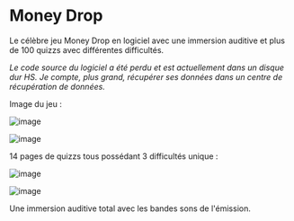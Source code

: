 # Money Drop
Le célèbre jeu Money Drop en logiciel avec une immersion auditive et plus de 100 quizzs avec différentes difficultés.

<i>Le code source du logiciel a été perdu et est actuellement dans un disque dur HS. Je compte, plus grand, récupérer ses données dans un centre de récupération de données.</i>

Image du jeu :

![image](https://user-images.githubusercontent.com/56195432/159185212-377dff59-2744-4675-8cbf-73b67da9204a.png)

![image](https://user-images.githubusercontent.com/56195432/159185205-e49479f3-cd7a-4a3c-ba50-7979cd56e28c.png)

14 pages de quizzs tous possédant 3 difficultés unique :

![image](https://user-images.githubusercontent.com/56195432/159185233-b0d8b9cd-fca9-47dc-8a29-4368c16513e8.png)

![image](https://user-images.githubusercontent.com/56195432/159185240-7f0d0089-261c-4cd7-9956-fc0eb5596f7e.png)

Une immersion auditive total avec les bandes sons de l'émission.
